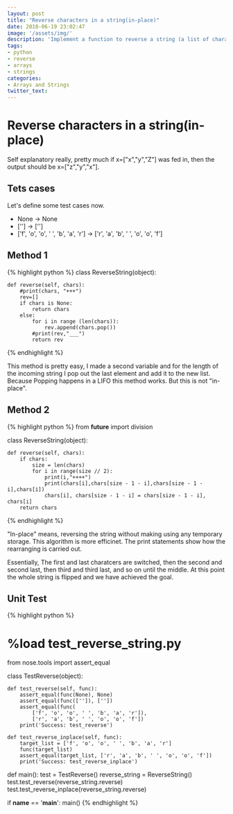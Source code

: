 ```yaml
---
layout: post
title: "Reverse characters in a string(in-place)"
date: 2018-06-19 23:02:47
image: '/assets/img/'
description: 'Implement a function to reverse a string (a list of characters), in-place.'
tags:
- python
- reverse
- arrays
- strings
categories:
- Arrays and Strings
twitter_text:
---
```


# Reverse characters in a string(in-place)
Self explanatory really, pretty much if x=["x","y","Z"] was fed in, then the output should be x=["z","y","x"]. 


## Tets cases
Let's define some test cases now.

- None -> None
- [''] -> ['']
- ['f', 'o', 'o', ' ', 'b', 'a', 'r'] -> ['r', 'a', 'b', ' ', 'o', 'o', 'f']

## Method 1
{% highlight python %}
class ReverseString(object):

    def reverse(self, chars):
        #print(chars, "+++")
        rev=[]
        if chars is None:
            return chars
        else:
            for i in range (len(chars)):
                rev.append(chars.pop())
            #print(rev,"___")
            return rev
{% endhighlight %}

This method is pretty easy, I made a second variable and for the length of the incoming string I pop out the last element and add it to the new list. Because Popping happens in a LIFO this method works. But this is not "in-place".

## Method 2
{% highlight python %}
from __future__ import division


class ReverseString(object):

    def reverse(self, chars):
        if chars:
            size = len(chars)
            for i in range(size // 2):
                print(i,"++++")
                print(chars[i],chars[size - 1 - i],chars[size - 1 - i],chars[i])
                chars[i], chars[size - 1 - i] = chars[size - 1 - i], chars[i]
        return chars

{% endhighlight %}

"In-place" means, reversing the string without making using any temporary storage. This algorithm is more efficinet. The print statements show how the rearranging is carried out. 

Essentially, The first and last charatcers are switched, then the second and second last, then third and third last, and so on until the middle. At this point the whole string is flipped and we have achieved the goal.

## Unit Test

{% highlight python %}
# %load test_reverse_string.py
from nose.tools import assert_equal


class TestReverse(object):

    def test_reverse(self, func):
        assert_equal(func(None), None)
        assert_equal(func(['']), [''])
        assert_equal(func(
            ['f', 'o', 'o', ' ', 'b', 'a', 'r']),
            ['r', 'a', 'b', ' ', 'o', 'o', 'f'])
        print('Success: test_reverse')

    def test_reverse_inplace(self, func):
        target_list = ['f', 'o', 'o', ' ', 'b', 'a', 'r']
        func(target_list)
        assert_equal(target_list, ['r', 'a', 'b', ' ', 'o', 'o', 'f'])
        print('Success: test_reverse_inplace')


def main():
    test = TestReverse()
    reverse_string = ReverseString()
    test.test_reverse(reverse_string.reverse)
    test.test_reverse_inplace(reverse_string.reverse)


if __name__ == '__main__':
    main()
{% endhighlight %}














